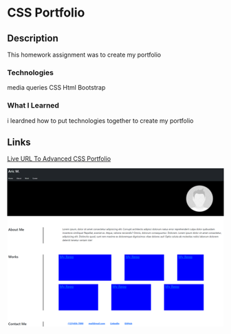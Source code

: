 # CSS Portfolio

## Description

This homework assignment was to create my portfolio

### Technologies 
media queries
CSS 
Html
Bootstrap

### What I Learned
i leardned how to put technologies together to create my portfolio

## Links
[Live URL To Advanced CSS Portfolio](https://aricmcdonald.github.io/02-Advanced-CSS-Portfolio/)

![Screenshot of live site](/assets/screenshot.png "Live Url")


